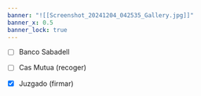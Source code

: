 ```yaml
---
banner: "![[Screenshot_20241204_042535_Gallery.jpg]]"
banner_x: 0.5
banner_lock: true
---
```

- [ ] Banco Sabadell 
- [ ] Cas Mutua (recoger)
- [x] Juzgado (firmar)

